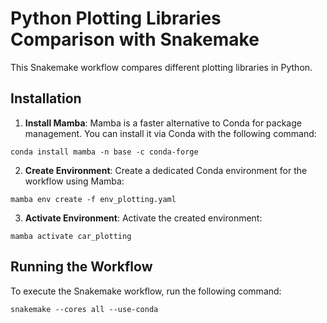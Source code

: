 # Python Plotting Libraries Comparison with Snakemake

This Snakemake workflow compares different plotting libraries in Python.

## Installation

1. **Install Mamba**: Mamba is a faster alternative to Conda for package management. You can install it via Conda with the following command:

`conda install mamba -n base -c conda-forge`


2. **Create Environment**: Create a dedicated Conda environment for the workflow using Mamba:

`mamba env create -f env_plotting.yaml`

3. **Activate Environment**: Activate the created environment:

`mamba activate car_plotting`


## Running the Workflow

To execute the Snakemake workflow, run the following command:

`snakemake --cores all --use-conda`